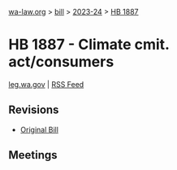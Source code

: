 [wa-law.org](/) > [bill](/bill/) > [2023-24](/bill/2023-24/) > [HB 1887](/bill/2023-24/hb/1887/)

# HB 1887 - Climate cmit. act/consumers
[leg.wa.gov](https://app.leg.wa.gov/billsummary?BillNumber=1887&Year=2023&Initiative=false) | [RSS Feed](./rss.xml)

## Revisions
* [Original Bill](1/)

## Meetings